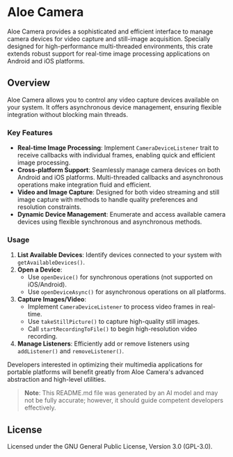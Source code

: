 # Aloe Camera

Aloe Camera provides a sophisticated and efficient interface to manage camera devices for video capture and still-image acquisition. Specially designed for high-performance multi-threaded environments, this crate extends robust support for real-time image processing applications on Android and iOS platforms.

## Overview

Aloe Camera allows you to control any video capture devices available on your system. It offers asynchronous device management, ensuring flexible integration without blocking main threads.

### Key Features

- **Real-time Image Processing**: Implement `CameraDeviceListener` trait to receive callbacks with individual frames, enabling quick and efficient image processing.
- **Cross-platform Support**: Seamlessly manage camera devices on both Android and iOS platforms. Multi-threaded callbacks and asynchronous operations make integration fluid and efficient.
- **Video and Image Capture**: Designed for both video streaming and still image capture with methods to handle quality preferences and resolution constraints.
- **Dynamic Device Management**: Enumerate and access available camera devices using flexible synchronous and asynchronous methods.

### Usage

1. **List Available Devices**: Identify devices connected to your system with `getAvailableDevices()`.
2. **Open a Device**:
   - Use `openDevice()` for synchronous operations (not supported on iOS/Android).
   - Use `openDeviceAsync()` for asynchronous operations on all platforms.
3. **Capture Images/Video**:
   - Implement `CameraDeviceListener` to process video frames in real-time.
   - Use `takeStillPicture()` to capture high-quality still images.
   - Call `startRecordingToFile()` to begin high-resolution video recording.
4. **Manage Listeners**: Efficiently add or remove listeners using `addListener()` and `removeListener()`.

Developers interested in optimizing their multimedia applications for portable platforms will benefit greatly from Aloe Camera's advanced abstraction and high-level utilities. 

> **Note**: This README.md file was generated by an AI model and may not be fully accurate; however, it should guide competent developers effectively.

## License

Licensed under the GNU General Public License, Version 3.0 (GPL-3.0).